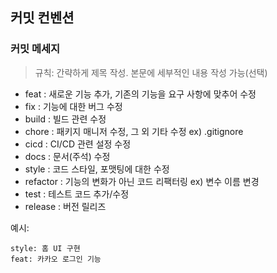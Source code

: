## 커밋 컨벤션

### 커밋 메세지

> 규칙: 간략하게 제목 작성. 본문에 세부적인 내용 작성 가능(선택)

- feat : 새로운 기능 추가, 기존의 기능을 요구 사항에 맞추어 수정
- fix : 기능에 대한 버그 수정
- build : 빌드 관련 수정
- chore : 패키지 매니저 수정, 그 외 기타 수정 ex) .gitignore
- cicd : CI/CD 관련 설정 수정
- docs : 문서(주석) 수정
- style : 코드 스타일, 포맷팅에 대한 수정
- refactor : 기능의 변화가 아닌 코드 리팩터링 ex) 변수 이름 변경
- test : 테스트 코드 추가/수정
- release : 버전 릴리즈

예시:

```
style: 홈 UI 구현
feat: 카카오 로그인 기능
```
